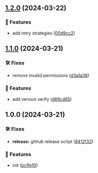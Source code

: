 ## [1.2.0](https://github.com/SkeLLLa/kafka-uroboros/compare/v1.1.0...v1.2.0) (2024-03-22)


### 🚀 Features

* add retry strategies ([00d9cc2](https://github.com/SkeLLLa/kafka-uroboros/commit/00d9cc2c25b7b4b7abf477e415a645241fafe133))

## [1.1.0](https://github.com/SkeLLLa/kafka-uroboros/compare/v1.0.0...v1.1.0) (2024-03-21)


### 🛠 Fixes

* remove invalid permissions ([d3a1a36](https://github.com/SkeLLLa/kafka-uroboros/commit/d3a1a368994519c5a6019503dcec8b1246f54d31))


### 🚀 Features

* add version verify ([d89cd85](https://github.com/SkeLLLa/kafka-uroboros/commit/d89cd85a52f88205e3d3fdc3c0a4188b37211ae1))

## 1.0.0 (2024-03-21)


### 🛠 Fixes

* **release:** github release script ([8412f32](https://github.com/SkeLLLa/kafka-uroboros/commit/8412f327ae67b10d23e8fa8fb875d9b2249d9008))


### 🚀 Features

* init ([bcffe10](https://github.com/SkeLLLa/kafka-uroboros/commit/bcffe10adc4b872b0ec289ae5cceeda99dc0b760))
